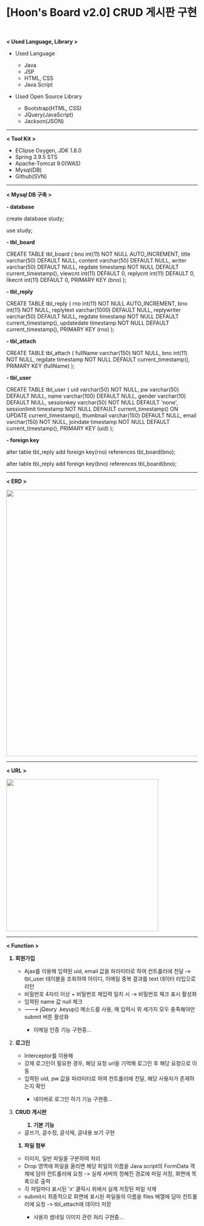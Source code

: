 # [Hoon's Board v2.0] CRUD 게시판 구현

<br>

<b>< Used Language, Library ></b>

<ul>
  <li>Used Language</li>
    <ul>
      <li>Java</li>
      <li>JSP</li>
      <li>HTML, CSS</li>
      <li>Java Script</li>
    </ul>
</ul>
<ul>
  <li>Used Open Source Library</li>
    <ul>
      <li>Bootstrap(HTML, CSS)</li>
      <li>JQuery(JavaScript)</li>
      <li>Jackson(JSON)</li>
    </ul>
</ul>

<hr>

<b>< Tool Kit ></b>

<ul>
    <li>EClipse Oxygen, JDK 1.8.0</li>
    <li>Spring 3.9.5 STS</li>
    <li>Apache-Tomcat 9.0(WAS)</li>
    <li>Mysql(DB)</li>
    <li>Github(SVN)</li>
</ul>

<hr>

<b>< Mysql DB 구축 ></b>

<p><b> - database</b><p>
create database study;

use study;

<p><b> - tbl_board</b><p>

CREATE TABLE tbl_board (
  bno int(11) NOT NULL AUTO_INCREMENT,
  title varchar(50) DEFAULT NULL,
  content varchar(50) DEFAULT NULL,
  writer varchar(50) DEFAULT NULL,
  regdate timestamp NOT NULL DEFAULT current_timestamp(),
  viewcnt int(11) DEFAULT 0,
  replycnt int(11) DEFAULT 0,
  likecnt int(11) DEFAULT 0,
    PRIMARY KEY (bno)
);


<p><b> - tbl_reply</b><p>
  
CREATE TABLE tbl_reply (
  rno int(11) NOT NULL AUTO_INCREMENT,
  bno int(11) NOT NULL,
  replytext varchar(1000) DEFAULT NULL,
  replywriter varchar(50) DEFAULT NULL,
  regdate timestamp NOT NULL DEFAULT current_timestamp(),
  updatedate timestamp NOT NULL DEFAULT current_timestamp(),
    PRIMARY KEY (rno)
);


<p><b> - tbl_attach</b><p>
  
CREATE TABLE tbl_attach (
  fullName varchar(150) NOT NULL,
  bno int(11) NOT NULL,
  regdate timestamp NOT NULL DEFAULT current_timestamp(),
    PRIMARY KEY (fullName)
);

<p><b> - tbl_user</b><p>
  
CREATE TABLE tbl_user (
  uid varchar(50) NOT NULL,
  pw varchar(50) DEFAULT NULL,
  name varchar(100) DEFAULT NULL,
  gender varchar(10) DEFAULT NULL,
  sessionkey varchar(50) NOT NULL DEFAULT 'none',
  sessionlimit timestamp NOT NULL DEFAULT current_timestamp() ON UPDATE current_timestamp(),
  thumbnail varchar(150) DEFAULT NULL,
  email varchar(150) NOT NULL,
  joindate timestamp NOT NULL DEFAULT current_timestamp(),
    PRIMARY KEY (uid)
);

<p><b> - foreign key</b></p>

alter table tbl_reply add foreign key(rno) references tbl_board(bno);

alter table tbl_reply add foreign key(bno) references tbl_board(bno);

<hr>

<b>< ERD ></b>

<img src="https://user-images.githubusercontent.com/38021616/43047553-c7078ab6-8e13-11e8-934c-449e41e32d68.JPG" width="700px;">

<hr>

<b>< URL ></b>

<img src="https://user-images.githubusercontent.com/38021616/43052493-38058086-8e61-11e8-85d2-108ff632c4b2.JPG" width="400px;">

<hr>

<b>< Function ></b>

<ol>
  <b><li>회원가입</li></b>
  <ul>
    <li>
      Ajax를 이용해 입력된 uid, email 값을 파라미터로 하여 컨트롤러에 전달 -&raquo; 
      tbl_user 테이블을 조회하여 아이디, 이메일 중복 결과를 text 데이터 타입으로 리턴
    </li>
    <li>비밀번호 4자리 이상 + 비밀번호 재입력 일치 시 -&raquo; 비밀번호 체크 표시 활성화</li>
    <li>입력된 name 값 null 체크</li>
    <li>---> jQeury .keyup() 메소드를 사용, 매 입력시 위 세가지 모두 충족해야만 submit 버튼 활성화</li>
    <ul>
     <li>이메일 인증 기능 구현중...</li>
    </ul>
   </ul>
  
  <b><li>로그인</li></b>
  <ul>
    <li>Interceptor를 이용해</li>
    <li>강제 로그인이 필요한 경우, 해당 요청 url을 기억해 로그인 후 해당 요청으로 이동</li>
    <li>입력된 uid, pw 값을 파라미터로 하여 컨트롤러에 전달, 해당 사용자가 존재하는지 확인</li>
    <ul>
      <li>네이버로 로그인 하기 기능 구현중...</li>
    </ul>
  </ul>
  
  <b><li>CRUD 게시판</li></b>
  <ul>
    <ol>
      <b><li>기본 기능</li></b>
    </ol>
    <li>글쓰기, 글수정, 글삭제, 글내용 보기 구현</li>
  </ul>
  
  <ol>
    <b><li>파일 첨부</li></b>
  </ol>
  <ul>
    <li>이미지, 일반 파일을 구분하여 처리</li>
    <li>Drop 영역에 파일을 올리면 해당 파일의 이름을 Java script의 FormData 객체에 담아 컨트롤러에 요청 -> 실제 서버의 정해진 경로에 파일 저장, 화면에 목록으로 출력</li>
    <li>각 파일마다 표시된 'x' 클릭시 위에서 실제 저장된 파일 삭제</li>
    <li>submit시 최종적으로 화면에 표시된 파일들의 이름을 files 배열에 담아 컨트롤러에 요청 -> tbl_attach에 데이터 저장</li>
    <ul>
      <li>사용자 썸네일 이미지 관련 처리 구현중...</li>
    </ul>
  </ul>
</ol>



  
